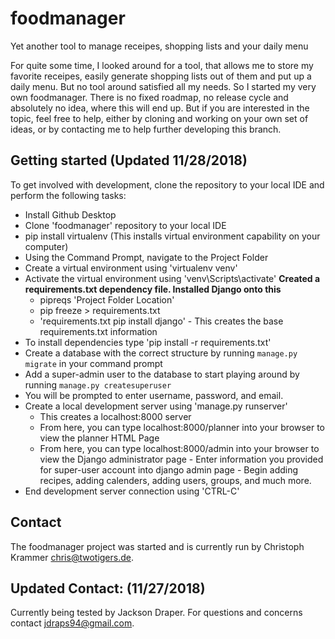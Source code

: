 # foodmanager
Yet another tool to manage receipes, shopping lists and your daily menu

For quite some time, I looked around for a tool, that allows me to store my favorite receipes, easily generate shopping lists out of them and put up a daily menu. But no tool around satisfied all my needs. So I started my very own foodmanager.
There is no fixed roadmap, no release cycle and absolutely no idea, where this will end up. But if you are interested in the topic, feel free to help, either by cloning and working on your own set of ideas, or by contacting me to help further developing this branch.

## Getting started (Updated 11/28/2018)
To get involved with development, clone the repository to your local IDE and perform the following tasks:
- Install Github Desktop
- Clone 'foodmanager' repository to your local IDE
- pip install virtualenv
    (This installs virtual environment capability on your computer)
- Using the Command Prompt, navigate to the Project Folder
- Create a virtual environment using 'virtualenv venv'
- Activate the virtual environment using 'venv\Scripts\activate'
**Created a requirements.txt dependency file. Installed Django onto this**
    - pipreqs 'Project Folder Location'
    - pip freeze > requirements.txt
    - 'requirements.txt pip install django' - This creates the base requirements.txt information
- To install dependencies type 'pip install -r requirements.txt'
- Create a database with the correct structure by running `manage.py migrate` in your command prompt
- Add a super-admin user to the database to start playing around by running `manage.py createsuperuser`
- You will be prompted to enter username, password, and email.
- Create a local development server using 'manage.py runserver'
    - This creates a localhost:8000 server
    - From here, you can type localhost:8000/planner into your browser to view the planner HTML Page
    - From here, you can type localhost:8000/admin into your browser to view the Django administrator page
            - Enter information you provided for super-user account into django admin page
            - Begin adding recipes, adding calenders, adding users, groups, and much more.
- End development server connection using 'CTRL-C'

## Contact
The foodmanager project was started and is currently run by Christoph Krammer <chris@twotigers.de>.
## Updated Contact: (11/27/2018)
Currently being tested by Jackson Draper. For questions and concerns contact <jdraps94@gmail.com>.
